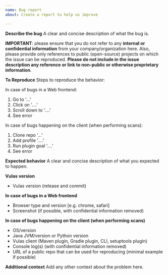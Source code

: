 ```yaml
---
name: Bug report
about: Create a report to help us improve

---
```


**Describe the bug**
A clear and concise description of what the bug is.

__IMPORTANT__: please ensure that you do not refer to any **internal or confidential information** from your company/organization here. Also, please provide only references to public (open-source) projects on which the issue can be reproduced. **Please do not include in the issue description any reference or link to non-public or otherwise proprietary information**.

**To Reproduce**
Steps to reproduce the behavior:

In case of bugs in a Web frontend:
1. Go to '...'
2. Click on '....'
3. Scroll down to '....'
4. See error

In case of bugs happening on the client (when performing scans):
1. Clone repo '...'
2. Add profile '....'
3. Run plugin goal '....'
4. See error

**Expected behavior**
A clear and concise description of what you expected to happen.

**Vulas version**
- Vulas version (release and commit)

**In case of bugs in a Web frontend**
- Browser type and version [e.g. chrome, safari]
- Screenshot (if possible, with confidential information removed)

**In case of bugs happening on the client (when performing scans)**
- OS/version
- Java JVM/version or Python version
- Vulas client (Maven plugin, Gradle plugin, CLI, setuptools plugin)
- Console log(s) (with confidential information removed)
- URL of a public repo that can be used for reproducing (minimal example if possible)

**Additional context**
Add any other context about the problem here.

